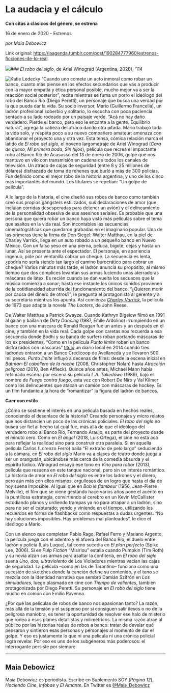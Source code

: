 # La audacia y el cálculo

**Con citas a clásicos del género, se estrena**

16 de enero de 2020 - Estrenos

_por Maia Debowicz_

Link original: https://laagenda.tumblr.com/post/190284777960/estrenos-ficciones-de-lo-real

![](https://64.media.tumblr.com/4bd8777b51fba28348eb77c06bed4e07/5c2e9497765d2642-48/s500x750/6672f0a59d1caff4c57660044301ac04ca136f6a.jpg)### *El robo del siglo*, de Ariel Winograd (Argentina, 2020), ‘114

![Katie Ledecky](https://64.media.tumblr.com/505e24e22aa1b1878322ee1c7da9acb2/5c2e9497765d2642-9b/s400x600/56452355c8e0e7901ecc1371814c5815fa5c8ca5.png)
“Cuando uno comete un acto inmoral como robar un banco, cuanto más piense en los efectos secundarios que vas a producir con la mayor empatía y ética personal posible, mucho mejor va a ser la reacción social posterior”, recita mientras se fuma un porro el ideólogo del robo del Banco Río (Diego Peretti), un personaje que busca una verdad por la que pueda dar la vida. Su socio inversor, Mario (Guillermo Francella), un ladrón profesional soberbio y solitario, lo escucha con poca paciencia sentado a su lado rodeado por un paisaje verde. “Acá no hay daño verdadero. Pierde el banco, pero eso le encanta a la gente. Equilibrio natural”, agrega la cabeza del atraco dando otra pitada. Mario trabajó toda la vida solo, y respeta poco a su nuevo compañero amateur: amenaza con abandonar el proyecto una y otra vez. Esta tensa, cómica relación marca el latido de *El robo del siglo*, el noveno largometraje de Ariel Winograd (*Cara de queso*, *Mi primera boda*, *Sin hijos*), película que recrea el impactante robo al Banco Río de Acasusso del 13 de enero de 2006, golpe que nos mantuvo en vilo con transmisión en cadena de todos los canales de televisión. Un atraco de cajas de seguridad (entre 8 y 25 millones de dólares) disfrazado de toma de rehenes que burló a más de 300 policías. Fue definido como el mejor robo de la historia argentina, y uno de los cinco más importantes del mundo. Los titulares se repetían: “Un golpe de película”. 

A lo largo de la historia, el cine diseñó sus robos de banco como también creó sus propios gángsters estilizados, sus declaraciones de amor (que incluían corridas desesperadas para detener un avión) y el delineamiento de la personalidad obsesiva de sus asesinos seriales. Es probable que una persona que quiera robar un banco haya visto más películas sobre el tema que asaltos en la vida real. Son incontables las secuencias cinematográficas que quedaron grabadas en el imaginario popular. Una de las primeras tiene la firma de Don Siegel: Walter Matthau, en la piel de Charley Varrick, llega en un auto robado a un pequeño banco en Nuevo México. Con un falso yeso en una pierna, peluca, bigote, cejas y hasta un lunar. Así se presenta ante el espectador. El personaje, en apariencia ingenuo, pide por ventanilla cobrar un cheque. La secuencia es lenta, ¿podría no serla siendo tan largo el camino burocrático para cobrar un cheque? Varios minutos más tarde, el ladrón anuncia su propósito, al mismo tiempo que dos cómplices levantan sus armas luciendo unas aterradoras máscaras de látex. Es recién cuando se dan vuelta los secuaces que la música comienza a sonar; hasta ese instante los únicos sonidos provienen de la cotidianeidad aburrida del funcionamiento del banco. “¿Quieren morir por causa del dinero de otros?”, le pregunta el protagonista al gerente y a su secretaría mientras los apunta. Así comienza [*Charley Varrick*](https://www.youtube.com/watch?v=TxaqjQWQVAk), la película de 1973 que adapta la novela *The Looters*, de John Reese.

De Walter Matthau a Patrick Swayze. Cuando Kathryn Bigelow filmó en 1991 al galán y bailarín de *Dirty Dancing* (1987, Emile Ardolino) irrumpiendo en un banco con una máscara de Ronald Reagan fue un antes y un después en el cine, y también en la vida real. Cada golpe con caretas nos recuerda a esa secuencia donde Bodhi y su banda de surfers roban portando máscaras de los ex presidentes. “Como en la película *Punto límite* roban un banco disfrazados con máscaras” 
[tituló](https://crimenyrazon.com/como-en-la-pelicula-punto-limite-roban-un-banco-disfrazados-con-mascaras/#.XiBiiS3SG9Y) un diario local en 2014 cuando tres ladrones entraron a un Banco Credicoop de Avellaneda y se llevaron 500 mil pesos. *Punto límite* influyó a decenas de films: desde la escena inicial en *Batman-El caballero de la noche* (2008, Christopher Nolan) hasta *Atracción peligrosa* (2010, Ben Affleck). Quince años antes, Michael Mann había refilmado escena por escena su película *L.A. Takedown* (1989), bajo el nombre de *Fuego contra fuego*, esta vez con Robert De Niro y Val Kilmer como los delincuentes que atacan un camión con máscaras de hockey. Es un film fundante a la hora de “romantizar” la figura del ladrón de bancos. 

**Caer con estilo**

¿Cómo se sostiene el interés en una película basada en hechos reales, conociendo el desenlace de la historia? Creando personajes y micro relatos que nos distancien un poco de las crónicas policiales. *El robo del siglo* no busca ser fiel al hecho tal cual fue, más allá de que el ideólogo del verdadero robo al Banco Río, Fernando Araujo, es parte del proyecto desde el minuto cero. Como en *El ángel* (2018, Luis Ortega), el cine no está acá para reflejar la realidad sino para construir otra paralela. Si en aquella película Carlos (Lorenzo Ferro) baila “El extraño de pelo largo” seduciendo a la cámara, en *El robo del siglo* Mario va a clases de teatro donde juega a ser un orangután, ubicándose más cerca de la comedia absurda y el espíritu lúdico. Winograd ensayó ese tono en *Vino para robar* (2013), película que resuena en este tanque nacional, pero sin un interés romántico. La historia de amor en *El robo del siglo* es entre los ladrones y el dinero, pero aún más con ellos mismos, orgullosos de un logro que hasta el día de hoy suena imposible. Al igual que en *Bob le flambeur* (1956, Jean-Pierre Melville), el film que se viene gestando hace varios años pone el acento en la puntillosa estrategia, convirtiendo al cerebro en un Kevin McCallister estudiando planos y urdiendo trampas ya no para atrapar a un ladrón, sino para no ser el capturado; yendo y viniendo en el tiempo, utilizando los recuerdos en forma de flashbacks como respuestas a dudas urgentes. “No hay soluciones imposibles. Hay problemas mal planteados”, le dice el ideólogo a Mario. 

Con un elenco que completan Pablo Rago, Rafael Ferro y Mariano Argento, la película juega con el adentro y el afuera del Banco Río, el duelo entre ladrón y policía (Luis Luque), tal como sucedía en *El plan perfecto* (Spike Lee, 2006). Si en *Pulp Fiction* “Misirlou” estalla cuando Pumpkin (Tim Roth) y su novia alzan sus armas para asaltar la confitería, en *El robo del siglo* suena *Uno, dos, ultraviolento* de Los Violadores mientras vacían las cajas de seguridad. La película –como en las de Tarantino– funciona como una sucesión de sketches donde la canción define su contenido, y el tono se mezcla con la identidad narrativa que sembró Damián Szifrón en *Los simuladores*, luego plasmada en cine con *Tiempo de valientes*, también protagonizada por Diego Peretti. Su personaje en *El robo del siglo* tiene mucho en común con Emilio Ravenna. 

 ¿Por qué las películas de robos de banco nos apasionan tanto? La razón, más allá de la tensión y el suspenso por si consiguen salir ilesos o no de la peligrosa maniobra, es tener la oportunidad de resolver ese halo de misterio que rodea a esos planes detallistas y milimétricos. La misma razón atrae al público por las historias reales de robos a banco: tratar de develar qué pensaron y sintieron esas personas y personajes al momento de dar el golpe. Y eso es justamente lo que ni una película ni una crónica policial logra revelar. Por eso es uno de los subgéneros más poderosos: el interrogante persiste por siempre. 

  




---

 Maia Debowicz
--------------

 Maia Debowicz es periodista. Escribe en Suplemento SOY (*Página 12*), *Haciendo Cine*, *Infobae* y *El Amante*. En Twitter es [@Maia\_Debowicz](https://twitter.com/Maia_Debowicz?lang=es%E2%80%9D%0D%0Atarget=) 

